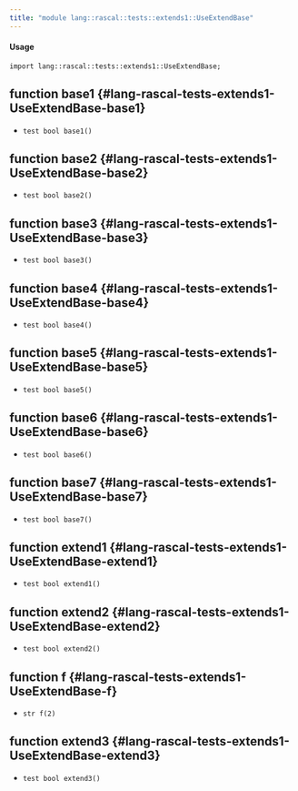 ```yaml
---
title: "module lang::rascal::tests::extends1::UseExtendBase"
---
```


#### Usage

`import lang::rascal::tests::extends1::UseExtendBase;`


## function base1 {#lang-rascal-tests-extends1-UseExtendBase-base1}

* ``test bool base1()``

## function base2 {#lang-rascal-tests-extends1-UseExtendBase-base2}

* ``test bool base2()``

## function base3 {#lang-rascal-tests-extends1-UseExtendBase-base3}

* ``test bool base3()``

## function base4 {#lang-rascal-tests-extends1-UseExtendBase-base4}

* ``test bool base4()``

## function base5 {#lang-rascal-tests-extends1-UseExtendBase-base5}

* ``test bool base5()``

## function base6 {#lang-rascal-tests-extends1-UseExtendBase-base6}

* ``test bool base6()``

## function base7 {#lang-rascal-tests-extends1-UseExtendBase-base7}

* ``test bool base7()``

## function extend1 {#lang-rascal-tests-extends1-UseExtendBase-extend1}

* ``test bool extend1()``

## function extend2 {#lang-rascal-tests-extends1-UseExtendBase-extend2}

* ``test bool extend2()``

## function f {#lang-rascal-tests-extends1-UseExtendBase-f}

* ``str f(2)``

## function extend3 {#lang-rascal-tests-extends1-UseExtendBase-extend3}

* ``test bool extend3()``

